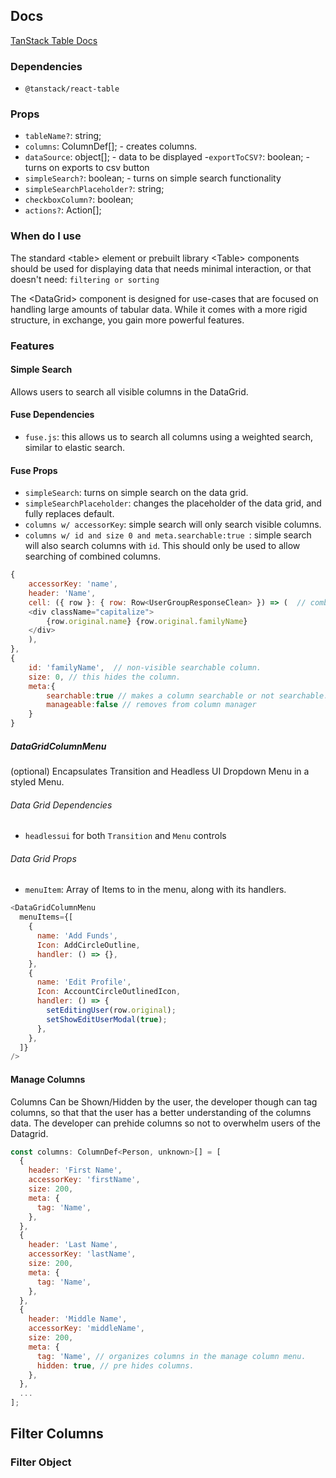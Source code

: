 ## Docs

[TanStack Table Docs](https://tanstack.com/table/v8/docs/guide/introduction)

### Dependencies

- `@tanstack/react-table`

### Props

- `tableName?`: string;
- `columns`: ColumnDef[]; - creates columns.
- `dataSource`: object[]; - data to be displayed -`exportToCSV?`: boolean; - turns on exports to csv button
- `simpleSearch?`: boolean; - turns on simple search functionality
- `simpleSearchPlaceholder?`: string;
- `checkboxColumn?`: boolean;
- `actions?`: Action[];

### When do I use

The standard &lt;table&gt; element or prebuilt library &lt;Table&gt; components should be used for displaying data that needs minimal interaction, or that doesn't need: `filtering or sorting`

The &lt;DataGrid&gt; component is designed for use-cases that are focused on handling large amounts of tabular data. While it comes with a more rigid structure, in exchange, you gain more powerful features.

### Features

#### Simple Search

Allows users to search all visible columns in the DataGrid.

#### Fuse Dependencies

- `fuse.js`: this allows us to search all columns using a weighted search, similar to elastic search.

#### Fuse Props

- `simpleSearch`: turns on simple search on the data grid.
- `simpleSearchPlaceholder`: changes the placeholder of the data grid, and fully replaces default.
- `columns w/ accessorKey`: simple search will only search visible columns.
- `columns w/ id and size 0 and meta.searchable:true `: simple search will also search columns with `id`. This should only be used to allow searching of combined columns.

```js
{
    accessorKey: 'name',
    header: 'Name',
    cell: ({ row }: { row: Row<UserGroupResponseClean> }) => (  // combined column.
    <div className="capitalize">
        {row.original.name} {row.original.familyName}
    </div>
    ),
},
{
    id: 'familyName',  // non-visible searchable column.
    size: 0, // this hides the column.
    meta:{
        searchable:true // makes a column searchable or not searchable.
        manageable:false // removes from column manager
    }
}
```

##### DataGridColumnMenu

(optional) Encapsulates Transition and Headless UI Dropdown Menu in a styled Menu.

###### Data Grid Dependencies

- `headlessui` for both `Transition` and `Menu` controls

###### Data Grid Props

- `menuItem`: Array of Items to in the menu, along with its handlers.

```js
<DataGridColumnMenu
  menuItems={[
    {
      name: 'Add Funds',
      Icon: AddCircleOutline,
      handler: () => {},
    },
    {
      name: 'Edit Profile',
      Icon: AccountCircleOutlinedIcon,
      handler: () => {
        setEditingUser(row.original);
        setShowEditUserModal(true);
      },
    },
  ]}
/>
```

#### Manage Columns

Columns Can be Shown/Hidden by the user, the developer though can tag columns, so that that the user has a better understanding of the columns data. The developer can prehide columns so not to overwhelm users of the Datagrid.

```js
const columns: ColumnDef<Person, unknown>[] = [
  {
    header: 'First Name',
    accessorKey: 'firstName',
    size: 200,
    meta: {
      tag: 'Name',
    },
  },
  {
    header: 'Last Name',
    accessorKey: 'lastName',
    size: 200,
    meta: {
      tag: 'Name',
    },
  },
  {
    header: 'Middle Name',
    accessorKey: 'middleName',
    size: 200,
    meta: {
      tag: 'Name', // organizes columns in the manage column menu.
      hidden: true, // pre hides columns.
    },
  },
  ...
];
```

## Filter Columns

### Filter Object

```js

```
